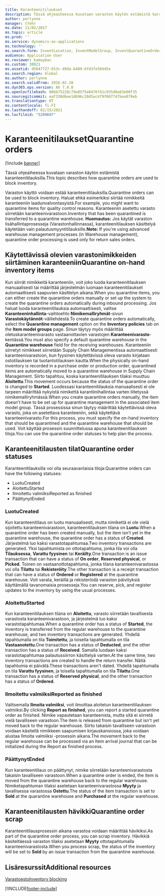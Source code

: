 ```yaml
---
title: Karanteenitilaukset
description: Tässä ohjeaiheessa kuvataan varaston käytön estämistä karanteenitilauksilla.
author: perlynne
manager: tfehr
ms.date: 11/02/2017
ms.topic: article
ms.prod: ''
ms.service: dynamics-ax-applications
ms.technology: ''
ms.search.form: InventLocation, InventModelGroup, InventQuarantineOrder, InventQuarantineParmEnd, InventQuarantineParmReportFinished, InventQuarantineParmStartUp, InventTrans
audience: Application User
ms.reviewer: kamaybac
ms.custom: 30021
ms.assetid: d5047727-653c-49da-b489-6fd3fe50445e
ms.search.region: Global
ms.author: perlynne
ms.search.validFrom: 2016-02-28
ms.dyn365.ops.version: AX 7.0.0
ms.openlocfilehash: 08bb75228c79a0575e8476f41c935d0a03e00f35
ms.sourcegitcommit: eaf330dbee1db96c20d5ac479f007747bea079eb
ms.translationtype: HT
ms.contentlocale: fi-FI
ms.lasthandoff: 02/15/2021
ms.locfileid: "5209607"
---
```

# <a name="quarantine-orders"></a><span data-ttu-id="a9057-103">Karanteenitilaukset</span><span class="sxs-lookup"><span data-stu-id="a9057-103">Quarantine orders</span></span>

[!include [banner](../includes/banner.md)]

<span data-ttu-id="a9057-104">Tässä ohjeaiheessa kuvataan varaston käytön estämistä karanteenitilauksilla.</span><span class="sxs-lookup"><span data-stu-id="a9057-104">This topic describes how quarantine orders are used to block inventory.</span></span>

<span data-ttu-id="a9057-105">Varaston käyttö voidaan estää karanteenitilauksilla.</span><span class="sxs-lookup"><span data-stu-id="a9057-105">Quarantine orders can be used to block inventory.</span></span> <span data-ttu-id="a9057-106">Haluat ehkä esimerkiksi siirtää nimikkeitä karanteeniin laadunvalvontasyistä.</span><span class="sxs-lookup"><span data-stu-id="a9057-106">For example, you might want to quarantine items for quality control reasons.</span></span> <span data-ttu-id="a9057-107">Karanteeniin asetettu varasto siirretään karanteenivarastoon.</span><span class="sxs-lookup"><span data-stu-id="a9057-107">Inventory that has been quarantined is transferred to a quarantine warehouse.</span></span> <span data-ttu-id="a9057-108">**Huomautus:** Jos käytät varaston lisähallintaprosesseja (Varastonhallinnassa), karanteenitilauksen käsittelyä käytetään vain palautusmyyntitilauksille.</span><span class="sxs-lookup"><span data-stu-id="a9057-108">**Note:** If you're using advanced warehouse management processes (in Warehouse management), quarantine order processing is used only for return sales orders.</span></span>

## <a name="quarantine-on-hand-inventory-items"></a><span data-ttu-id="a9057-109">Käytettävissä olevien varastonimikkeiden siirtäminen karanteeniin</span><span class="sxs-lookup"><span data-stu-id="a9057-109">Quarantine on-hand inventory items</span></span>
<span data-ttu-id="a9057-110">Kun siirrät nimikkeitä karanteeniin, voit joko luoda karanteenitilauksen manuaalisesti tai määrittää järjestelmän luomaan karanteenitilaukset automaattisesti saapuvien käsittelyn aikana.</span><span class="sxs-lookup"><span data-stu-id="a9057-110">When you quarantine items, you can either create the quarantine orders manually or set up the system to create the quarantine orders automatically during inbound processing.</span></span> <span data-ttu-id="a9057-111">Jos haluat luoda karanteenitilauksia automaattisesti, valitse **Karanteeninhallinta**-vaihtoehto **Nimikemalliryhmät**-sivun **Varastokäytännöt**-välilehdestä.</span><span class="sxs-lookup"><span data-stu-id="a9057-111">To create quarantine orders automatically, select the **Quarantine management** option on the **Inventory policies** tab on the **Item model groups** page.</span></span> <span data-ttu-id="a9057-112">Sinun täytyy myös määrittää oletuskaranteenivarasto vastaanottavien varastojen **Karanteenivarasto**-kentässä.</span><span class="sxs-lookup"><span data-stu-id="a9057-112">You must also specify a default quarantine warehouse in the **Quarantine warehouse** field for the receiving warehouses.</span></span> <span data-ttu-id="a9057-113">Karanteeniin siirretyt nimikkeet siirretään Supply Chain Managementissa automaattisesti karanteenivarastoon, kun fyysinen käytettävissä oleva varasto kirjataan ostotilauksen tai tuotantotilauksen kautta.</span><span class="sxs-lookup"><span data-stu-id="a9057-113">When the physically on-hand inventory is recorded in a purchase order or production order, quarantined items are automatically moved to a quarantine warehouse in Supply Chain Management.</span></span> <span data-ttu-id="a9057-114">Siirto tapahtuu, koska karanteenitilauksen tilaksi muuttuu **Aloitettu**.</span><span class="sxs-lookup"><span data-stu-id="a9057-114">This movement occurs because the status of the quarantine order is changed to **Started**.</span></span> <span data-ttu-id="a9057-115">Luodessasi karanteenitilauksia manuaalisesti ei ole tarpeen määrittää nykyistä nimikettä karantiinihallintaa varten liitetyssä nimikemalliryhmässä.</span><span class="sxs-lookup"><span data-stu-id="a9057-115">When you create quarantine orders manually, the item doesn't have to be set up for quarantine management in the associated item model group.</span></span> <span data-ttu-id="a9057-116">Tässä prosessissa sinun täytyy määrittää käytettävissä oleva varasto, joka on asetettava karanteeniin, sekä käytettävä karanteenivarasto.</span><span class="sxs-lookup"><span data-stu-id="a9057-116">For this process, you must specify the on-hand inventory that should be quarantined and the quarantine warehouse that should be used.</span></span> <span data-ttu-id="a9057-117">Voit käyttää prosessin suunnittelussa apuna karanteenitilauksen tiloja.</span><span class="sxs-lookup"><span data-stu-id="a9057-117">You can use the quarantine order statuses to help plan the process.</span></span>

## <a name="quarantine-order-statuses"></a><span data-ttu-id="a9057-118">Karanteenitilausten tilat</span><span class="sxs-lookup"><span data-stu-id="a9057-118">Quarantine order statuses</span></span>
<span data-ttu-id="a9057-119">Karanteenitilauksilla voi olla seuraavanlaisia tiloja:</span><span class="sxs-lookup"><span data-stu-id="a9057-119">Quarantine orders can have the following statuses:</span></span>

-   <span data-ttu-id="a9057-120">Luotu</span><span class="sxs-lookup"><span data-stu-id="a9057-120">Created</span></span>
-   <span data-ttu-id="a9057-121">Aloitettu</span><span class="sxs-lookup"><span data-stu-id="a9057-121">Started</span></span>
-   <span data-ttu-id="a9057-122">Ilmoitettu valmiiksi</span><span class="sxs-lookup"><span data-stu-id="a9057-122">Reported as finished</span></span>
-   <span data-ttu-id="a9057-123">Päättynyt</span><span class="sxs-lookup"><span data-stu-id="a9057-123">Ended</span></span>

### <a name="created"></a><span data-ttu-id="a9057-124">Luotu</span><span class="sxs-lookup"><span data-stu-id="a9057-124">Created</span></span>

<span data-ttu-id="a9057-125">Kun karanteenitilaus on luotu manuaalisesti, mutta nimikettä ei ole vielä sijoitettu karanteenivarastoon, karanteenitilauksen tilana on **Luotu**.</span><span class="sxs-lookup"><span data-stu-id="a9057-125">When a quarantine order has been created manually, but the item isn't yet in the quarantine warehouse, the quarantine order has a status of **Created**.</span></span> <span data-ttu-id="a9057-126">Järjestelmä luo kaksi varastotapahtumaa.</span><span class="sxs-lookup"><span data-stu-id="a9057-126">Two inventory transactions are generated.</span></span> <span data-ttu-id="a9057-127">Yksi tapahtumista on ottotapahtuma, jonka tila voi olla **Tilauksessa**, **Varattu fyysinen** tai **Keräilty**.</span><span class="sxs-lookup"><span data-stu-id="a9057-127">One transaction is an issue transaction that can have a status of **On order**, **Reserved physical**, or **Picked**.</span></span> <span data-ttu-id="a9057-128">Toinen on vastaanottotapahtuma, jonka tilana karanteenivarastossa voi olla **Tilattu** tai **Rekisteröity**.</span><span class="sxs-lookup"><span data-stu-id="a9057-128">The other transaction is a receipt transaction that can have a status of **Ordered** or **Registered** at the quarantine warehouse.</span></span> <span data-ttu-id="a9057-129">Voit varata, keräillä ja rekisteröidä varaston päivityksiä käyttämällä tavanomaisia prosesseja.</span><span class="sxs-lookup"><span data-stu-id="a9057-129">You can reserve, pick, and register updates to the inventory by using the usual processes.</span></span>

### <a name="started"></a><span data-ttu-id="a9057-130">Aloitettu</span><span class="sxs-lookup"><span data-stu-id="a9057-130">Started</span></span>

<span data-ttu-id="a9057-131">Kun karanteenitilauksen tilana on **Aloitettu**, varasto siirretään tavallisesta varastosta karanteenivarastoon, ja järjestelmä luo kaksi varastotapahtumaa.</span><span class="sxs-lookup"><span data-stu-id="a9057-131">When a quarantine order has a status of **Started**, the inventory is transferred from the regular warehouse to the quarantine warehouse, and two inventory transactions are generated.</span></span> <span data-ttu-id="a9057-132">Yhdellä tapahtumalla on tila **Toimitettu**, ja toisella tapahtumalla on tila **Vastaanotettu**.</span><span class="sxs-lookup"><span data-stu-id="a9057-132">One transaction has a status of **Deducted**, and the other transaction has a status of **Received**.</span></span> <span data-ttu-id="a9057-133">Samalla luodaan kaksi varastotapahtumaa palautussiirron käsittelyä varten.</span><span class="sxs-lookup"><span data-stu-id="a9057-133">At the same time, two inventory transactions are created to handle the return transfer.</span></span> <span data-ttu-id="a9057-134">Näitä tapahtumia ei päivätä.</span><span class="sxs-lookup"><span data-stu-id="a9057-134">These transactions aren't dated.</span></span> <span data-ttu-id="a9057-135">Yhdellä tapahtumalla on tila **Varattu fyysinen**, ja toisella tapahtumalla on tila **Tilattu**.</span><span class="sxs-lookup"><span data-stu-id="a9057-135">One transaction has a status of **Reserved physical**, and the other transaction has a status of **Ordered**.</span></span>

### <a name="reported-as-finished"></a><span data-ttu-id="a9057-136">Ilmoitettu valmiiksi</span><span class="sxs-lookup"><span data-stu-id="a9057-136">Reported as finished</span></span>

<span data-ttu-id="a9057-137">Valitsemalla **Ilmoita valmiiksi**, voit ilmoittaa aloitetun karanteenitilauksen valmiiksi.</span><span class="sxs-lookup"><span data-stu-id="a9057-137">By clicking **Report as finished**, you can report a started quarantine order as finished.</span></span> <span data-ttu-id="a9057-138">Nimike vapautetaan karanteenista, mutta sitä ei siirretä vielä tavalliseen varastoon.</span><span class="sxs-lookup"><span data-stu-id="a9057-138">The item is released from quarantine but isn't yet moved back to the regular warehouse.</span></span> <span data-ttu-id="a9057-139">Siirto takaisin tavalliseen varastoon voidaan käsitellä nimikkeen saapumisen kirjauskansiossa, joka voidaan alustaa Ilmoita valmiiksi -prosessin aikana.</span><span class="sxs-lookup"><span data-stu-id="a9057-139">The movement back to the regular warehouse can be processed via an Item arrival journal that can be initialized during the Report as finished process.</span></span>

### <a name="ended"></a><span data-ttu-id="a9057-140">Päättynyt</span><span class="sxs-lookup"><span data-stu-id="a9057-140">Ended</span></span>

<span data-ttu-id="a9057-141">Kun karanteenitilaus on päättynyt, nimike siirretään karanteenivarastosta takaisin tavalliseen varastoon.</span><span class="sxs-lookup"><span data-stu-id="a9057-141">When a quarantine order is ended, the item is moved from the quarantine warehouse back to the regular warehouse.</span></span> <span data-ttu-id="a9057-142">Nimiketapahtuman tilaksi asetetaan karanteenivarastossa **Myyty** ja tavallisessa varastossa **Ostettu**.</span><span class="sxs-lookup"><span data-stu-id="a9057-142">The status of the item transaction is set to **Sold** at the quarantine warehouse and **Purchased** at the regular warehouse.</span></span>

## <a name="quarantine-order-scrap"></a><span data-ttu-id="a9057-143">Karanteenitilausten hävikki</span><span class="sxs-lookup"><span data-stu-id="a9057-143">Quarantine order scrap</span></span>
<span data-ttu-id="a9057-144">Karanteenitilausprosessin aikana varastoa voidaan määrittää hävikiksi.</span><span class="sxs-lookup"><span data-stu-id="a9057-144">As part of the quarantine order process, you can scrap inventory.</span></span> <span data-ttu-id="a9057-145">Hävikkiä käsiteltäessä varaston tilaksi asetetaan **Myyty** ottotapahtumalla karanteenivarastosta.</span><span class="sxs-lookup"><span data-stu-id="a9057-145">When you process scrap, the status of the inventory will be set to **Sold** by an issue transaction from the quarantine warehouse.</span></span>

<a name="additional-resources"></a><span data-ttu-id="a9057-146">Lisäresurssit</span><span class="sxs-lookup"><span data-stu-id="a9057-146">Additional resources</span></span>
--------

[<span data-ttu-id="a9057-147">Varastoesto</span><span class="sxs-lookup"><span data-stu-id="a9057-147">Inventory blocking</span></span>](inventory-blocking.md)


[!INCLUDE[footer-include](../../includes/footer-banner.md)]
